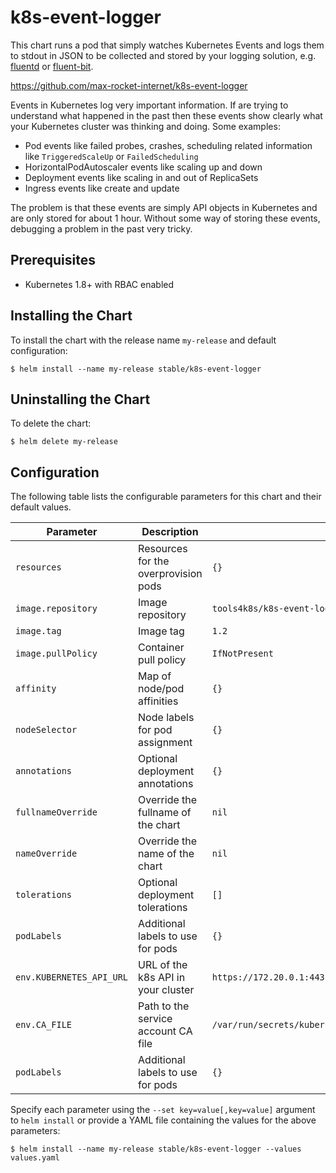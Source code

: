 # k8s-event-logger

This chart runs a pod that simply watches Kubernetes Events and logs them to stdout in JSON to be collected and stored by your logging solution, e.g. [fluentd](https://github.com/helm/charts/tree/master/stable/fluentd) or [fluent-bit](https://github.com/helm/charts/tree/master/stable/fluent-bit).

https://github.com/max-rocket-internet/k8s-event-logger

Events in Kubernetes log very important information. If are trying to understand what happened in the past then these events show clearly what your Kubernetes cluster was thinking and doing. Some examples:

- Pod events like failed probes, crashes, scheduling related information like `TriggeredScaleUp` or `FailedScheduling`
- HorizontalPodAutoscaler events like scaling up and down
- Deployment events like scaling in and out of ReplicaSets
- Ingress events like create and update

The problem is that these events are simply API objects in Kubernetes and are only stored for about 1 hour. Without some way of storing these events, debugging a problem in the past very tricky.

## Prerequisites

- Kubernetes 1.8+ with RBAC enabled

## Installing the Chart

To install the chart with the release name `my-release` and default configuration:

```shell
$ helm install --name my-release stable/k8s-event-logger
```

## Uninstalling the Chart

To delete the chart:

```shell
$ helm delete my-release
```

## Configuration

The following table lists the configurable parameters for this chart and their default values.

| Parameter                | Description                          | Default                                                |
| -------------------------|--------------------------------------|--------------------------------------------------------|
| `resources`              | Resources for the overprovision pods | `{}`                                                   |
| `image.repository`       | Image repository                     | `tools4k8s/k8s-event-logger`                           |
| `image.tag`              | Image tag                            | `1.2`                                                  |
| `image.pullPolicy`       | Container pull policy                | `IfNotPresent`                                         |
| `affinity`               | Map of node/pod affinities           | `{}`                                                   |
| `nodeSelector`           | Node labels for pod assignment       | `{}`                                                   |
| `annotations`            | Optional deployment annotations      | `{}`                                                   |
| `fullnameOverride`       | Override the fullname of the chart   | `nil`                                                  |
| `nameOverride`           | Override the name of the chart       | `nil`                                                  |
| `tolerations`            | Optional deployment tolerations      | `[]`                                                   |
| `podLabels`              | Additional labels to use for pods    | `{}`                                                   |
| `env.KUBERNETES_API_URL` | URL of the k8s API in your cluster   | `https://172.20.0.1:443`                               |
| `env.CA_FILE`            | Path to the service account CA file  | `/var/run/secrets/kubernetes.io/serviceaccount/ca.crt` |
| `podLabels`              | Additional labels to use for pods    | `{}`                                                   |

Specify each parameter using the `--set key=value[,key=value]` argument to `helm install` or provide a YAML file containing the values for the above parameters:

```shell
$ helm install --name my-release stable/k8s-event-logger --values values.yaml
```
